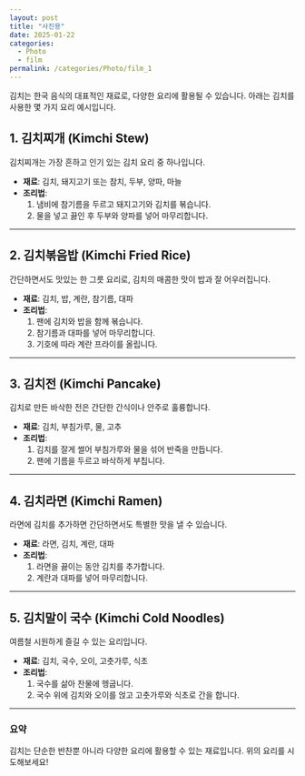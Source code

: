 ```yaml
---
layout: post
title: "사진용"
date: 2025-01-22
categories:
  - Photo
  - film
permalink: /categories/Photo/film_1
---
```



김치는 한국 음식의 대표적인 재료로, 다양한 요리에 활용될 수 있습니다. 아래는 김치를 사용한 몇 가지 요리 예시입니다.

## 1. 김치찌개 (Kimchi Stew)
김치찌개는 가장 흔하고 인기 있는 김치 요리 중 하나입니다. 
- **재료**: 김치, 돼지고기 또는 참치, 두부, 양파, 마늘
- **조리법**: 
  1. 냄비에 참기름을 두르고 돼지고기와 김치를 볶습니다.
  2. 물을 넣고 끓인 후 두부와 양파를 넣어 마무리합니다.

---

## 2. 김치볶음밥 (Kimchi Fried Rice)
간단하면서도 맛있는 한 그릇 요리로, 김치의 매콤한 맛이 밥과 잘 어우러집니다.
- **재료**: 김치, 밥, 계란, 참기름, 대파
- **조리법**: 
  1. 팬에 김치와 밥을 함께 볶습니다.
  2. 참기름과 대파를 넣어 마무리합니다.
  3. 기호에 따라 계란 프라이를 올립니다.

---

## 3. 김치전 (Kimchi Pancake)
김치로 만든 바삭한 전은 간단한 간식이나 안주로 훌륭합니다.
- **재료**: 김치, 부침가루, 물, 고추
- **조리법**:
  1. 김치를 잘게 썰어 부침가루와 물을 섞어 반죽을 만듭니다.
  2. 팬에 기름을 두르고 바삭하게 부칩니다.

---

## 4. 김치라면 (Kimchi Ramen)
라면에 김치를 추가하면 간단하면서도 특별한 맛을 낼 수 있습니다.
- **재료**: 라면, 김치, 계란, 대파
- **조리법**:
  1. 라면을 끓이는 동안 김치를 추가합니다.
  2. 계란과 대파를 넣어 마무리합니다.

---

## 5. 김치말이 국수 (Kimchi Cold Noodles)
여름철 시원하게 즐길 수 있는 요리입니다.
- **재료**: 김치, 국수, 오이, 고춧가루, 식초
- **조리법**:
  1. 국수를 삶아 찬물에 헹굽니다.
  2. 국수 위에 김치와 오이를 얹고 고춧가루와 식초로 간을 합니다.

---

### 요약
김치는 단순한 반찬뿐 아니라 다양한 요리에 활용할 수 있는 재료입니다. 위의 요리를 시도해보세요!